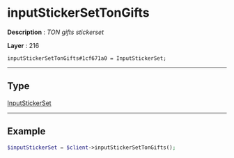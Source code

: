 # inputStickerSetTonGifts

**Description** : *TON gifts stickerset*

**Layer** : 216

```tl
inputStickerSetTonGifts#1cf671a0 = InputStickerSet;
```

---

## Type

[InputStickerSet](type/InputStickerSet)

---

## Example

```php
$inputStickerSet = $client->inputStickerSetTonGifts();
```
